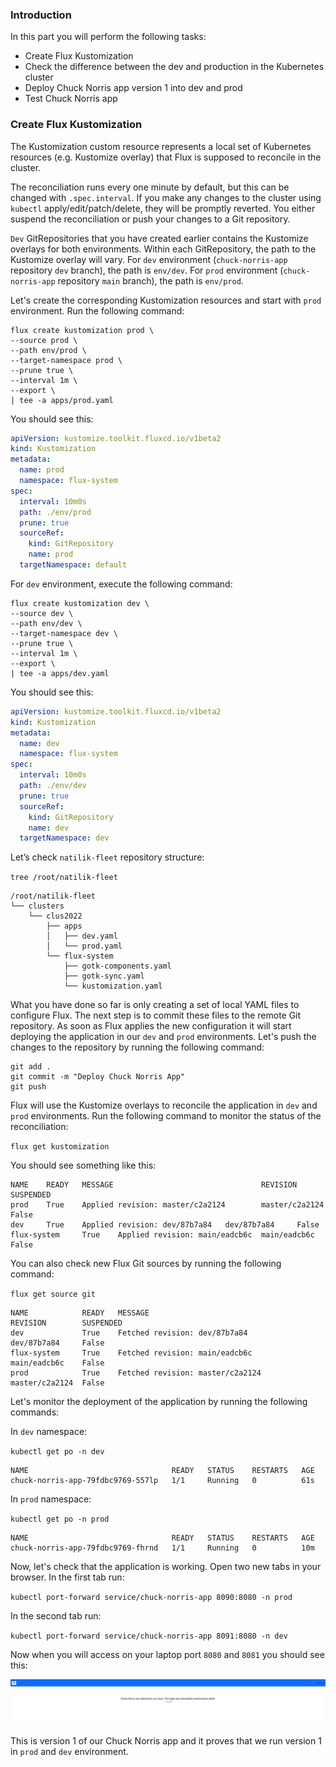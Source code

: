 ### Introduction

In this part you will perform the following tasks:

- Create Flux Kustomization
- Check the difference between the dev and production in the Kubernetes cluster
- Deploy Chuck Norris app version 1 into dev and prod
- Test Chuck Norris app

### Create Flux Kustomization

The Kustomization custom resource represents a local set of Kubernetes resources (e.g. Kustomize overlay) that Flux is supposed to reconcile in the cluster.

The reconciliation runs every one minute by default, but this can be changed with `.spec.interval`. If you make any changes to the cluster using `kubectl` apply/edit/patch/delete, they will be promptly reverted. You either suspend the reconciliation or push your changes to a Git repository.

`Dev` GitRepositories that you have created earlier contains the Kustomize overlays for both environments. Within each GitRepository, the path to the Kustomize overlay will vary. For `dev` environment (`chuck-norris-app` repository `dev` branch), the path is `env/dev`. For `prod` environment (`chuck-norris-app` repository `main` branch), the path is `env/prod`.

Let's create the corresponding Kustomization resources and start with `prod` environment. Run the following command:

```
flux create kustomization prod \
--source prod \
--path env/prod \
--target-namespace prod \
--prune true \
--interval 1m \
--export \
| tee -a apps/prod.yaml
```

You should see this:

```yaml
apiVersion: kustomize.toolkit.fluxcd.io/v1beta2
kind: Kustomization
metadata:
  name: prod
  namespace: flux-system
spec:
  interval: 10m0s
  path: ./env/prod
  prune: true
  sourceRef:
    kind: GitRepository
    name: prod
  targetNamespace: default
```

For `dev` environment, execute the following command:

```
flux create kustomization dev \
--source dev \
--path env/dev \
--target-namespace dev \
--prune true \
--interval 1m \
--export \
| tee -a apps/dev.yaml

```

You should see this:

```yaml
apiVersion: kustomize.toolkit.fluxcd.io/v1beta2
kind: Kustomization
metadata:
  name: dev
  namespace: flux-system
spec:
  interval: 10m0s
  path: ./env/dev
  prune: true
  sourceRef:
    kind: GitRepository
    name: dev
  targetNamespace: dev
```

Let’s check `natilik-fleet` repository structure:

`tree /root/natilik-fleet`

```
/root/natilik-fleet
└── clusters
    └── clus2022
        ├── apps
        │   ├── dev.yaml
        │   └── prod.yaml
        └── flux-system
            ├── gotk-components.yaml
            ├── gotk-sync.yaml
            └── kustomization.yaml
```

What you have done so far is only creating a set of local YAML files to configure Flux. The next step is to commit these files to the remote Git repository. As soon as Flux applies the new configuration it will start deploying the application in our `dev` and `prod` environments. Let's push the changes to the repository by running the following command:

```
git add .
git commit -m "Deploy Chuck Norris App"
git push
```

Flux will use the Kustomize overlays to reconcile the application in `dev` and `prod` environments. Run the following command to monitor the status of the reconciliation:

`flux get kustomization`

You should see something like this:

```
NAME    READY   MESSAGE                                 REVISION        SUSPENDED
prod    True    Applied revision: master/c2a2124        master/c2a2124  False
dev     True    Applied revision: dev/87b7a84   dev/87b7a84     False
flux-system     True    Applied revision: main/eadcb6c  main/eadcb6c    False
```

You can also check new Flux Git sources by running the following command:

`flux get source git`

```
NAME            READY   MESSAGE                                 REVISION        SUSPENDED
dev             True    Fetched revision: dev/87b7a84           dev/87b7a84     False
flux-system     True    Fetched revision: main/eadcb6c          main/eadcb6c    False
prod            True    Fetched revision: master/c2a2124        master/c2a2124  False
```

Let's monitor the deployment of the application by running the following commands:

In `dev` namespace:

`kubectl get po -n dev`

```
NAME                                READY   STATUS    RESTARTS   AGE
chuck-norris-app-79fdbc9769-557lp   1/1     Running   0          61s
```

In `prod` namespace:

`kubectl get po -n prod`

```
NAME                                READY   STATUS    RESTARTS   AGE
chuck-norris-app-79fdbc9769-fhrnd   1/1     Running   0          10m
```

Now, let's check that the application is working. Open two new tabs in your browser. In the first tab run:

`kubectl port-forward service/chuck-norris-app 8090:8080 -n prod`

In the second tab run:

`kubectl port-forward service/chuck-norris-app 8091:8080 -n dev`

Now when you will access on your laptop port `8080` and `8081` you should see this:

![Untitled](./images/chuck-norris-app-v1.png)

This is version 1 of our Chuck Norris app and it proves that we run version 1 in `prod` and `dev` environment.
